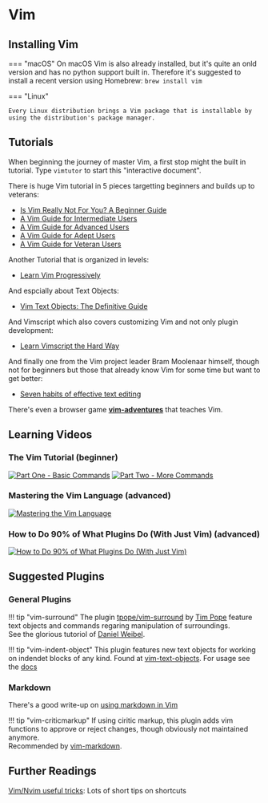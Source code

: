 # Vim

## Installing Vim

=== "macOS"
    On macOS Vim is also already installed, but it's quite an onld version and
    has no python support built in. Therefore it's suggested to install a recent
    version using Homebrew: `brew install vim`

=== "Linux"

    Every Linux distribution brings a Vim package that is installable by using the distribution's package manager.

## Tutorials

When beginning the journey of master Vim, a first stop might the built in tutorial. Type
`vimtutor` to start this "interactive document".

There is huge Vim tutorial in 5 pieces targetting beginners and builds up to veterans:

* [Is Vim Really Not For You? A Beginner Guide](https://thevaluable.dev/vim-beginner/) 
* [A Vim Guide for Intermediate Users](https://thevaluable.dev/vim-intermediate/)
* [A Vim Guide for Advanced Users](https://thevaluable.dev/vim-advanced/)
* [A Vim Guide for Adept Users](https://thevaluable.dev/vim-adept/)
* [A Vim Guide for Veteran Users](https://thevaluable.dev/vim-veteran/)

Another Tutorial that is organized in levels:

* [Learn Vim Progressively](http://yannesposito.com/Scratch/en/blog/Learn-Vim-Progressively/)

And espcially about Text Objects:

* [Vim Text Objects: The Definitive Guide][vim-text-objects]

And Vimscript which also covers customizing Vim and not only plugin development:

* [Learn Vimscript the Hard Way](https://learnvimscriptthehardway.stevelosh.com/)

And finally one from the Vim project leader Bram Moolenaar himself, though not for beginners but those
that already know Vim for some time but want to get better:

* [Seven habits of effective text editing](https://www.moolenaar.net/habits.html)

There's even a browser game [**vim-adventures**](https://vim-adventures.com/) that teaches Vim.

## Learning Videos

### The Vim Tutorial (beginner)

[![Part One - Basic Commands](http://img.youtube.com/vi/ER5JYFKkYDg/0.jpg)](https://www.youtube.com/watch?v=ER5JYFKkYDg)
[![Part Two - More Commands](http://img.youtube.com/vi/tExTz7GnpdQ/0.jpg)](https://www.youtube.com/watch?v=tExTz7GnpdQ)

### Mastering the Vim Language (advanced)

[![Mastering the Vim Language](http://img.youtube.com/vi/wlR5gYd6um0/0.jpg)](http://www.youtube.com/watch?v=wlR5gYd6um0/)

### How to Do 90% of What Plugins Do (With Just Vim) (advanced)

[![How to Do 90% of What Plugins Do (With Just Vim)](http://img.youtube.com/vi/XA2WjJbmmoM/0.jpg)](http://www.youtube.com/watch?v=XA2WjJbmmoM/)

## Suggested Plugins

### General Plugins

!!! tip "vim-surround"
    The plugin [tpope/vim-surround](https://github.com/tpope/vim-surround) by [Tim Pope](https://github.com/tpope/)
    feature text objects and commands regaring manipulation of surroundings.  
    See the glorious tutoriol of [Daniel Weibel](https://weibeld.net/vim/surround-plugin.html).

!!! tip "vim-indent-object"
    This plugin features new text objects for working on indendet blocks of any kind. Found at [vim-text-objects]. For usage
    see the [docs](https://github.com/michaeljsmith/vim-indent-object)


### Markdown

There's a good write-up on [using markdown in Vim][vim-markdown]

!!! tip "vim-criticmarkup"
    If using ciritic markup, this plugin adds vim functions to approve or reject changes, though obviously not maintained anymore.  
    Recommended by [vim-markdown].

[vim-markdown]: https://vim.works/2019/03/16/using-markdown-in-vim/
[vim-text-objects]: https://blog.carbonfive.com/vim-text-objects-the-definitive-guide/

## Further Readings

[Vim/Nvim useful tricks](https://medium.com/@voyeg3r/vim-nvim-useful-tricks-456efd767240): Lots of short tips on shortcuts
